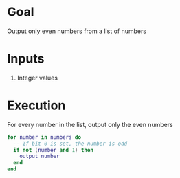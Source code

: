 # Goal
Output only even numbers from a list of numbers

# Inputs
1. Integer values

# Execution
For every number in the list, output only the even numbers

```lua
for number in numbers do
  -- If bit 0 is set, the number is odd
  if not (number and 1) then
    output number
  end
end
```